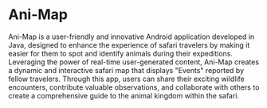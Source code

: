 # Ani-Map
Ani-Map is a user-friendly and innovative Android application developed in Java, designed to enhance the experience of safari travelers by making it easier for them to spot and identify animals during their expeditions. Leveraging the power of real-time user-generated content, Ani-Map creates a dynamic and interactive safari map that displays "Events" reported by fellow travelers. Through this app, users can share their exciting wildlife encounters, contribute valuable observations, and collaborate with others to create a comprehensive guide to the animal kingdom within the safari.
